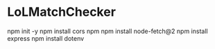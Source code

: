 # LoLMatchChecker

npm init -y
npm install cors
npm npm install node-fetch@2
npm install express
npm install dotenv
